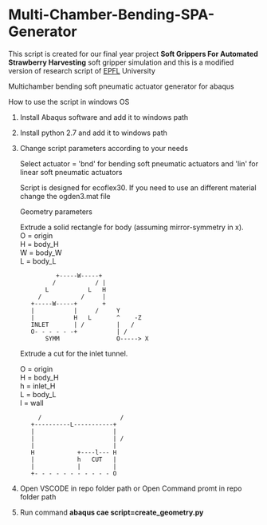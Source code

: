 # Multi-Chamber-Bending-SPA-Generator

This script is created for our final year project <strong>Soft Grippers For Automated Strawberry Harvesting</strong> soft gripper simulation and this is a modified version of research script of <a href="epfl.ch">EPFL</a> University

Multichamber bending soft pneumatic actuator generator for abaqus

How to use the script in windows OS

1.  Install Abaqus software and add it to windows path

2.  Install python 2.7 and add it to windows path

3.  Change script parameters according to your needs

    Select actuator = 'bnd' for bending soft pneumatic actuators and 'lin' for linear soft pneumatic actuators<br>

    Script is designed for ecoflex30. If you need to use an different material change the ogden3.mat file<br>

    Geometry parameters<br>

    Extrude a solid rectangle for body (assuming mirror-symmetry in x).<br>
    O = origin<br>
    H = body_H<br>
    W = body_W<br>
    L = body_L<br>

                  +-----W-----+
                 /           / |
               L           L   H
             /           /     |
           +-----W-----+       +
           |           |     /     Y
           |           H   L       ^    -Z
           INLET       | /         |   /
           O- - - - - -+           | /
               SYMM                O-----> X

    Extrude a cut for the inlet tunnel.<br>

    O = origin<br>
    H = body_H<br>
    h = inlet_H<br>
    L = body_L<br>
    l = wall<br>

             /                      /
           +----------L-----------+
           |                      |
           |                      | /
           |                      |
           H            +----l--- H
           |            h   CUT   |
           |            |         |
           +- - - - - - - - - - - O

4.  Open VSCODE in repo folder path or Open Command promt in repo folder path
5.  Run command <strong>abaqus cae script=create_geometry.py
